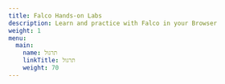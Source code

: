```yaml
---
title: Falco Hands-on Labs
description: Learn and practice with Falco in your Browser
weight: 1
menu:
  main:
    name: תרגול
    linkTitle: תרגול
    weight: 70
---
```

